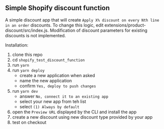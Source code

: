 ## Simple Shopify discount function

A simple discount app that will create `Apply X% discount on every Nth line in an order` discounts. To change this logic, edit extensions/product-discount/src/index.js. 
Modification of discount parameters for existing discounts is not implemented.

Installation:

1. clone this repo
2. cd `shopify_test_discount_function`
3. run `yarn`
4. run `yarn deploy`
    - create a new application when asked
    - name the new application
    - confirm `Yes, deploy to push changes`
5. run `yarn dev`
    - answer `No, connect it to an existing app`
    - select your new app from teh list
    - select `(1) Always by default`
6. open the `Preview URL` displayed by the CLI and install the app
7. create a new discount using new discount type provided by your app
8. test on checkout

